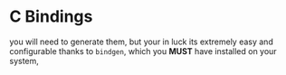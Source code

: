 
# C Bindings

you will need to generate them, but your in luck its extremely easy and configurable thanks to `bindgen`, which you **MUST** have installed on your system, 
